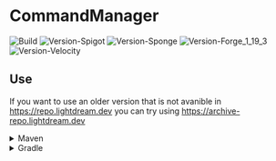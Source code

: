 # CommandManager

![Build](https://github.com/L1ghtDream/CommandManager/actions/workflows/build.yml/badge.svg)
![Version-Spigot](https://img.shields.io/badge/Version%20Spigot-3.2.1-red.svg)
![Version-Sponge](https://img.shields.io/badge/Version%20Sponge-2.2.1-red.svg)
![Version-Forge_1_19_3](https://img.shields.io/badge/Version%20Forge%201.19.3-2.2.2-red.svg)
![Version-Velocity](https://img.shields.io/badge/Version%20Velocity-2.2.4-red.svg)

## Use

If you want to use an older version that is not avanible in https://repo.lightdream.dev you can try using https://archive-repo.lightdream.dev

<details>
  <summary>Maven</summary><blockquote>
  <details><summary>repo.lightdream.dev</summary>

```xml
<repositories>
    <repository>
        <id>lightdream-repo</id>
        <url>https://repo.lightdream.dev/</url>
    </repository>
</repositories>
```

```xml
<dependenies>
    <dependency>
        <groupId>dev.lightdream</groupId>
        <artifactId>command-manager-spigot</artifactId>
        <version>3.2.1</version>
    </dependency>
    <dependency>
        <groupId>dev.lightdream</groupId>
        <artifactId>command-manager-sponge</artifactId>
        <version>2.2.1</version>
    </dependency>
    <dependency>
        <groupId>dev.lightdream</groupId>
        <artifactId>command-manager-forge-1-19-3</artifactId>
        <version>2.2.2</version>
    </dependency>
    <dependency>
        <groupId>dev.lightdream</groupId>
        <artifactId>command-manager-velocity</artifactId>
        <version>2.2.4</version>
    </dependency>
</dependenies>
```

  </details>

  <details><summary  style="padding-left:25px">jitpack.io</summary>

```xml
<repositories>
    <repository>
        <id>jitpack.io</id>
        <url>https://jitpack.io</url>
    </repository>
</repositories>
```

```xml
<dependencies>
    <dependency>
        <groupId>com.github.L1ghtDream</groupId>
        <artifactId>command-manager-spigot</artifactId>
        <version>3.2.1</version>
    </dependency>
    <dependency>
        <groupId>com.github.L1ghtDream</groupId>
        <artifactId>command-manager-sponge</artifactId>
        <version>2.2.1</version>
    </dependency>
    <dependency>
        <groupId>com.github.L1ghtDream</groupId>
        <artifactId>command-manager-forge-1-19-3</artifactId>
        <version>2.2.2</version>
    </dependency>
    <dependency>
        <groupId>com.github.L1ghtDream</groupId>
        <artifactId>command-manager-velocity</artifactId>
        <version>2.2.4</version>
    </dependency>
</dependencies>
```

</blockquote></details>

</details>

<details><summary>Gradle</summary><blockquote>

  <details><summary>Groovy</summary><blockquote>

  <details><summary>repo.lightdream.dev</summary>

```groovy
repositories {
    maven("https://repo.lightdream.dev/")
}
```

```groovy
dependencies {
    implementation "dev.lightdream:command-manager-spigot:3.2.1"
    implementation "dev.lightdream:command-manager-sponge:2.2.1"
    implementation "dev.lightdream:command-manager-forge-1-19-3:2.2.2"
    implementation "dev.lightdream:command-manager-velocity:2.2.4"
}
```
  </details>

  <details><summary>jitpack.io</summary>

```groovy
repositories {
    maven { url "https://jitpack.io" }
}
```

```groovy
dependencies {
    implementation "com.github.L1ghtDream:command-manager-spigot:3.2.1"
    implementation "com.github.L1ghtDream:command-manager-sponge:2.2.1"
    implementation "com.github.L1ghtDream:command-manager-forge-1-19-3:2.2.2"
    implementation "com.github.L1ghtDream:command-manager-velocity:2.2.4"
}
```
  </details>
</blockquote></details>

  <details>
    <summary>Kotlin</summary><blockquote>

  <details>
<summary>repo.lightdream.dev</summary>

```groovy
repositories {
    maven { url "https://repo.lightdream.dev/" }
}
```

```groovy
dependencies {
    implementation("dev.lightdream:command-manager-spigot:3.2.1")
    implementation("dev.lightdream:command-manager-sponge:2.2.1")
    implementation("dev.lightdream:command-manager-forge-1-19-3:2.2.2")
    implementation("dev.lightdream:command-manager-velocity:2.2.4")
}
```
  </details>
  <details>
  <summary style="padding-left:50px">jitpack.io</summary>

```kotlin
repositories {
    maven("https://jitpack.io")
}
```

```kotlin
dependencies {
    implementation("com.github.L1ghtDream:command-manager-spigot:3.2.1")
    implementation("com.github.L1ghtDream:command-manager-sponge:2.2.1")
    implementation("com.github.L1ghtDream:command-manager-forge-1-19-3:2.2.2")
    implementation("com.github.L1ghtDream:command-manager-velocity:2.2.4")
}
```



</details>

  </blockquote></details>

</blockquote></details>




